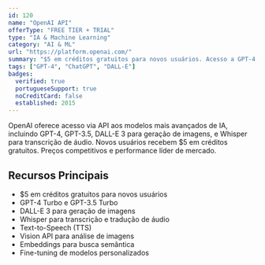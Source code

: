 ```yaml
---
id: 120
name: "OpenAI API"
offerType: "FREE TIER + TRIAL"
type: "IA & Machine Learning"
category: "AI & ML"
url: "https://platform.openai.com/"
summary: "$5 em créditos gratuitos para novos usuários. Acesso a GPT-4, DALL-E 3, Whisper e mais."
tags: ["GPT-4", "ChatGPT", "DALL-E"]
badges:
  verified: true
  portugueseSupport: true
  noCreditCard: false
  established: 2015
---
```


OpenAI oferece acesso via API aos modelos mais avançados de IA, incluindo GPT-4, GPT-3.5, DALL-E 3 para geração de imagens, e Whisper para transcrição de áudio. Novos usuários recebem $5 em créditos gratuitos. Preços competitivos e performance líder de mercado.

## Recursos Principais

- $5 em créditos gratuitos para novos usuários
- GPT-4 Turbo e GPT-3.5 Turbo
- DALL-E 3 para geração de imagens
- Whisper para transcrição e tradução de áudio
- Text-to-Speech (TTS)
- Vision API para análise de imagens
- Embeddings para busca semântica
- Fine-tuning de modelos personalizados
